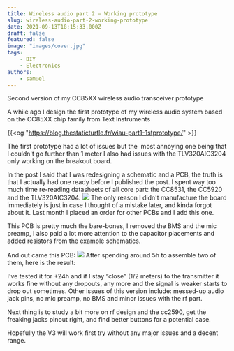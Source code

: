 ```yaml
---
title: Wireless audio part 2 — Working prototype
slug: wireless-audio-part-2-working-prototype
date: 2021-09-13T18:15:33.000Z
draft: false
featured: false
image: "images/cover.jpg"
tags:
    - DIY
    - Electronics
authors:
    - samuel
---
```


Second version of my CC85XX wireless audio transceiver prototype 

<!--more-->


A while ago I design the first prototype of my wireless audio system based on the CC85XX chip family from Text Instruments

{{<og "https://blog.thestaticturtle.fr/wiau-part1-1stprototype/" >}}

The first prototype had a lot of issues but the  most annoying one being that I couldn't go further than 1 meter I also had issues with the TLV320AIC3204 only working on the breakout board.

In the post I said that I was redesigning a schematic and a PCB, the truth is that I actually had one ready before I published the post. I spent way too much time re-reading datasheets of all core part: the CC8531, the CC5920 and the TLV320AIC3204. 
![](https://data.thestaticturtle.fr/blog/2021/09/Schematic_WiAu_V1.1.0_2021-09-12.png)
The only reason I didn't manufacture the board immediately is just in case I thought of a mistake later, and kinda forgot about it. Last month I placed an order for other PCBs and I add this one.

This PCB is pretty much the bare-bones, I removed the BMS and the mic preamp, I also paid a lot more attention to the capacitor placements and added resistors from the example schematics.

And out came this PCB:
![](https://data.thestaticturtle.fr/blog/2021/09/image.png)
After spending around 5h to assemble two of them, here is the result:

I've tested it for +24h and if I stay “close” (1/2 meters) to the transmitter it works fine without any dropouts, any more and the signal is weaker starts to drop out sometimes. Other issues of this version include: messed-up audio jack pins, no mic preamp, no BMS and minor issues with the rf part.

Next thing is to study a bit more on rf design and the cc2590, get the freaking jacks pinout right, and find better buttons for a potential case.

Hopefully the V3 will work first try without any major issues and a decent range.

